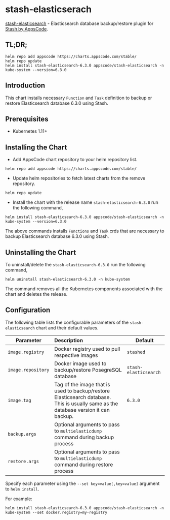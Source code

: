 # stash-elasticserach

[stash-elasticsearch](https://github.com/stashed/stash-elasticsearch) - Elasticsearch database backup/restore plugin for [Stash by AppsCode](https://appscode.com/products/stash/).

## TL;DR;

```console
helm repo add appscode https://charts.appscode.com/stable/
helm repo update
helm install stash-elasticsearch-6.3.0 appscode/stash-elasticsearch -n kube-system --version=6.3.0
```

## Introduction

This chart installs necessary `Function` and `Task` definition to backup or restore Elasticsearch database 6.3.0 using Stash.

## Prerequisites

- Kubernetes 1.11+

## Installing the Chart

- Add AppsCode chart repository to your helm repository list.

```console
helm repo add appscode https://charts.appscode.com/stable/
```

- Update helm repositories to fetch latest charts from the remove repository.

```console
helm repo update
```

- Install the chart with the release name `stash-elasticsearch-6.3.0` run the following command,

```console
helm install stash-elasticsearch-6.3.0 appscode/stash-elasticsearch -n kube-system --version=6.3.0
```

The above commands installs `Functions` and `Task` crds that are necessary to backup Elasticsearch database 6.3.0 using Stash.

## Uninstalling the Chart

To uninstall/delete the `stash-elasticsearch-6.3.0` run the following command,

```console
helm uninstall stash-elasticsearch-6.3.0 -n kube-system
```

The command removes all the Kubernetes components associated with the chart and deletes the release.

## Configuration

The following table lists the configurable parameters of the `stash-elasticsearch` chart and their default values.

| Parameter          | Description                                                                                                                         | Default               |
| ------------------ | :---------------------------------------------------------------------------------------------------------------------------------- | --------------------- |
| `image.registry`   | Docker registry used to pull respective images                                                                                      | `stashed`             |
| `image.repository` | Docker image used to backup/restore PosegreSQL database                                                                             | `stash-elasticsearch` |
| `image.tag`        | Tag of the image that is used to backup/restore Elasticsearch database. This is usually same as the database version it can backup. | `6.3.0`               |
| `backup.args`      | Optional arguments to pass to `multielasticdump` command  during backup process                                                     |                       |
| `restore.args`     | Optional arguments to pass to `multielasticdump` command during restore process                                                     |                       |

Specify each parameter using the `--set key=value[,key=value]` argument to `helm install`.

For example:

```console
helm install stash-elasticsearch-6.3.0 appscode/stash-elasticsearch -n kube-system --set docker.registry=my-registry
```
